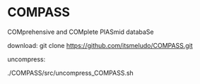 # COMPASS
COMprehensive and COMplete PlASmid databaSe



download:
git clone https://github.com/itsmeludo/COMPASS.git

uncompress:

./COMPASS/src/uncompress_COMPASS.sh
